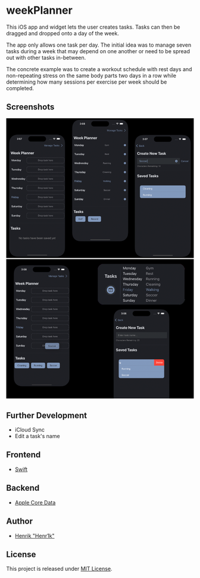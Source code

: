 # weekPlanner

This iOS app and widget lets the user creates tasks. Tasks can then be dragged and dropped onto a day of the week.

The app only allows one task per day. The initial idea was to manage seven tasks during a week that may depend on one another or need to be spread out with other tasks in-between.

The concrete example was to create a workout schedule with rest days and non-repeating stress on the same body parts two days in a row while determining how many sessions per exercise per week should be completed.

## Screenshots

![Basic Screens](/screens/one.png?raw=true "Basic screens")
<br />
![Other features](/screens/two.png?raw=true "Other features")



## Further Development
- iCloud Sync
- Edit a task's name

## Frontend
- <a href="https://developer.apple.com/swift/" target="_blank">Swift</a>


## Backend
- <a href="https://developer.apple.com/documentation/coredata/" target="_blank">Apple Core Data</a>

## Author
- <a href="https://henr1k.com/" target="_blank">Henrik "Henr1k"</a>

## License
This project is released under [MIT License](LICENSE).
